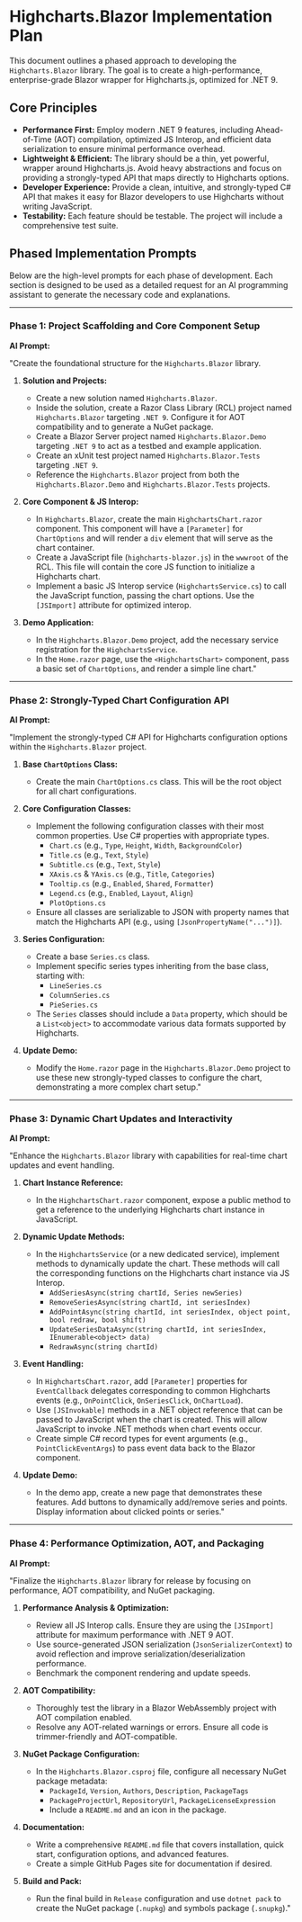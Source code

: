 # Highcharts.Blazor Implementation Plan

This document outlines a phased approach to developing the `Highcharts.Blazor` library. The goal is to create a high-performance, enterprise-grade Blazor wrapper for Highcharts.js, optimized for .NET 9.

## Core Principles

- **Performance First:** Employ modern .NET 9 features, including Ahead-of-Time (AOT) compilation, optimized JS Interop, and efficient data serialization to ensure minimal performance overhead.
- **Lightweight & Efficient:** The library should be a thin, yet powerful, wrapper around Highcharts.js. Avoid heavy abstractions and focus on providing a strongly-typed API that maps directly to Highcharts options.
- **Developer Experience:** Provide a clean, intuitive, and strongly-typed C# API that makes it easy for Blazor developers to use Highcharts without writing JavaScript.
- **Testability:** Each feature should be testable. The project will include a comprehensive test suite.

## Phased Implementation Prompts

Below are the high-level prompts for each phase of development. Each section is designed to be used as a detailed request for an AI programming assistant to generate the necessary code and explanations.

---

### Phase 1: Project Scaffolding and Core Component Setup

**AI Prompt:**

"Create the foundational structure for the `Highcharts.Blazor` library.

1.  **Solution and Projects:**

    - Create a new solution named `Highcharts.Blazor`.
    - Inside the solution, create a Razor Class Library (RCL) project named `Highcharts.Blazor` targeting `.NET 9`. Configure it for AOT compatibility and to generate a NuGet package.
    - Create a Blazor Server project named `Highcharts.Blazor.Demo` targeting `.NET 9` to act as a testbed and example application.
    - Create an xUnit test project named `Highcharts.Blazor.Tests` targeting `.NET 9`.
    - Reference the `Highcharts.Blazor` project from both the `Highcharts.Blazor.Demo` and `Highcharts.Blazor.Tests` projects.

2.  **Core Component & JS Interop:**

    - In `Highcharts.Blazor`, create the main `HighchartsChart.razor` component. This component will have a `[Parameter]` for `ChartOptions` and will render a `div` element that will serve as the chart container.
    - Create a JavaScript file (`highcharts-blazor.js`) in the `wwwroot` of the RCL. This file will contain the core JS function to initialize a Highcharts chart.
    - Implement a basic JS Interop service (`HighchartsService.cs`) to call the JavaScript function, passing the chart options. Use the `[JSImport]` attribute for optimized interop.

3.  **Demo Application:**
    - In the `Highcharts.Blazor.Demo` project, add the necessary service registration for the `HighchartsService`.
    - In the `Home.razor` page, use the `<HighchartsChart>` component, pass a basic set of `ChartOptions`, and render a simple line chart."

---

### Phase 2: Strongly-Typed Chart Configuration API

**AI Prompt:**

"Implement the strongly-typed C# API for Highcharts configuration options within the `Highcharts.Blazor` project.

1.  **Base `ChartOptions` Class:**

    - Create the main `ChartOptions.cs` class. This will be the root object for all chart configurations.

2.  **Core Configuration Classes:**

    - Implement the following configuration classes with their most common properties. Use C# properties with appropriate types.
      - `Chart.cs` (e.g., `Type`, `Height`, `Width`, `BackgroundColor`)
      - `Title.cs` (e.g., `Text`, `Style`)
      - `Subtitle.cs` (e.g., `Text`, `Style`)
      - `XAxis.cs` & `YAxis.cs` (e.g., `Title`, `Categories`)
      - `Tooltip.cs` (e.g., `Enabled`, `Shared`, `Formatter`)
      - `Legend.cs` (e.g., `Enabled`, `Layout`, `Align`)
      - `PlotOptions.cs`
    - Ensure all classes are serializable to JSON with property names that match the Highcharts API (e.g., using `[JsonPropertyName("...")]`).

3.  **Series Configuration:**

    - Create a base `Series.cs` class.
    - Implement specific series types inheriting from the base class, starting with:
      - `LineSeries.cs`
      - `ColumnSeries.cs`
      - `PieSeries.cs`
    - The `Series` classes should include a `Data` property, which should be a `List<object>` to accommodate various data formats supported by Highcharts.

4.  **Update Demo:**
    - Modify the `Home.razor` page in the `Highcharts.Blazor.Demo` project to use these new strongly-typed classes to configure the chart, demonstrating a more complex chart setup."

---

### Phase 3: Dynamic Chart Updates and Interactivity

**AI Prompt:**

"Enhance the `Highcharts.Blazor` library with capabilities for real-time chart updates and event handling.

1.  **Chart Instance Reference:**

    - In the `HighchartsChart.razor` component, expose a public method to get a reference to the underlying Highcharts chart instance in JavaScript.

2.  **Dynamic Update Methods:**

    - In the `HighchartsService` (or a new dedicated service), implement methods to dynamically update the chart. These methods will call the corresponding functions on the Highcharts chart instance via JS Interop.
      - `AddSeriesAsync(string chartId, Series newSeries)`
      - `RemoveSeriesAsync(string chartId, int seriesIndex)`
      - `AddPointAsync(string chartId, int seriesIndex, object point, bool redraw, bool shift)`
      - `UpdateSeriesDataAsync(string chartId, int seriesIndex, IEnumerable<object> data)`
      - `RedrawAsync(string chartId)`

3.  **Event Handling:**

    - In `HighchartsChart.razor`, add `[Parameter]` properties for `EventCallback` delegates corresponding to common Highcharts events (e.g., `OnPointClick`, `OnSeriesClick`, `OnChartLoad`).
    - Use `[JSInvokable]` methods in a .NET object reference that can be passed to JavaScript when the chart is created. This will allow JavaScript to invoke .NET methods when chart events occur.
    - Create simple C# record types for event arguments (e.g., `PointClickEventArgs`) to pass event data back to the Blazor component.

4.  **Update Demo:**
    - In the demo app, create a new page that demonstrates these features. Add buttons to dynamically add/remove series and points. Display information about clicked points or series."

---

### Phase 4: Performance Optimization, AOT, and Packaging

**AI Prompt:**

"Finalize the `Highcharts.Blazor` library for release by focusing on performance, AOT compatibility, and NuGet packaging.

1.  **Performance Analysis & Optimization:**

    - Review all JS Interop calls. Ensure they are using the `[JSImport]` attribute for maximum performance with .NET 9 AOT.
    - Use source-generated JSON serialization (`JsonSerializerContext`) to avoid reflection and improve serialization/deserialization performance.
    - Benchmark the component rendering and update speeds.

2.  **AOT Compatibility:**

    - Thoroughly test the library in a Blazor WebAssembly project with AOT compilation enabled.
    - Resolve any AOT-related warnings or errors. Ensure all code is trimmer-friendly and AOT-compatible.

3.  **NuGet Package Configuration:**

    - In the `Highcharts.Blazor.csproj` file, configure all necessary NuGet package metadata:
      - `PackageId`, `Version`, `Authors`, `Description`, `PackageTags`
      - `PackageProjectUrl`, `RepositoryUrl`, `PackageLicenseExpression`
      - Include a `README.md` and an icon in the package.

4.  **Documentation:**

    - Write a comprehensive `README.md` file that covers installation, quick start, configuration options, and advanced features.
    - Create a simple GitHub Pages site for documentation if desired.

5.  **Build and Pack:**
    - Run the final build in `Release` configuration and use `dotnet pack` to create the NuGet package (`.nupkg`) and symbols package (`.snupkg`)."
